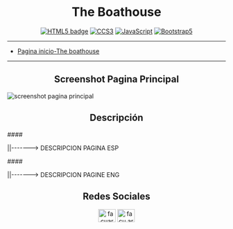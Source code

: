<h1 align="center">The Boathouse</h1>

<div align="center">

[![HTML5 badge](https://img.shields.io/static/v1?label=&message=HTML5&color=orange&logo=html5&logoColor=white "HTML5 badge")](https://html.spec.whatwg.org/multipage/ "HTML5 badge")
[![CCS3](https://img.shields.io/static/v1?label=&message=CSS3&color=blue&logo=css3&logoColor=white "CCS3")](https://www.w3.org/Style/CSS/ "CCS3")
[![JavaScript](https://img.shields.io/static/v1?label=&message=JavaScript&color=black&logo=javascript&logoColor=yellow "JavaScript")](https://developer.mozilla.org/en-US/docs/Web/JavaScript "JavaScript")
[![Bootstrap5](https://img.shields.io/static/v1?label=&message=Bootrstrap%205&color=6f2cf3&logo=bootstrap&logoColor=white "Bootstrap5")](http://https://getbootstrap.com/ "Bootstrap5")
</div>

------------

- [Pagina inicio-The boathouse](https://facuareosa.github.io/the_boathouse/ "The_bothouse_homepage")

------------
<h2 align="center">Screenshot Pagina Principal</h2>

![screenshot pagina principal](https://github.com/facuareosa/the_boathouse/blob/main/assets/screenshot.jpg?raw=true)
<br>

<h2 align="center">Descripción</h2>
<p>####</p> ||-------> DESCRIPCION PAGINA ESP
<p>####</p> ||-------> DESCRIPCION PAGINE ENG

<h2 align="center">Redes Sociales</h2>
<p align="center">
<a href="https://linkedin.com/in/facuareosa" target="blank"><img align="center" src="https://raw.githubusercontent.com/rahuldkjain/github-profile-readme-generator/master/src/images/icons/Social/linked-in-alt.svg" alt="facuareosa" height="30" width="40" /></a>
<a href="https://instagram.com/facu.areosa" target="blank"><img align="center" src="https://raw.githubusercontent.com/rahuldkjain/github-profile-readme-generator/master/src/images/icons/Social/instagram.svg" alt="facu.areosa" height="30" width="40" /></a>
</p>
